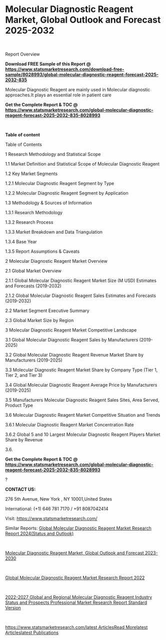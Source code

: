 <h1>Molecular Diagnostic Reagent Market, Global Outlook and Forecast 2025-2032</h1><br/><p>Report Overview</p>
 
 
 
 <p><strong>Download FREE Sample of this Report @ <a href="https://www.statsmarketresearch.com/download-free-sample/8028993/global-molecular-diagnostic-reagent-forecast-2025-2032-835">https://www.statsmarketresearch.com/download-free-sample/8028993/global-molecular-diagnostic-reagent-forecast-2025-2032-835</a></strong></p>
 
 
 
 <p>Molecular Diagnostic Reagent are mainly used in Molecular diagnostic approaches.It plays an essential role in patient care</p>
 
 
 
 <div><b>Get the Complete Report & TOC @ <a href="https://www.statsmarketresearch.com/global-molecular-diagnostic-reagent-forecast-2025-2032-835-8028993">https://www.statsmarketresearch.com/global-molecular-diagnostic-reagent-forecast-2025-2032-835-8028993</a></b></div>
 
 
 
 <p><br />
 
 <b>Table of content</b></p>
 
 
 
 <p>Table of Contents<br />
 
 1 Research Methodology and Statistical Scope<br />
 
 1.1 Market Definition and Statistical Scope of Molecular Diagnostic Reagent<br />
 
 1.2 Key Market Segments<br />
 
 1.2.1 Molecular Diagnostic Reagent Segment by Type<br />
 
 1.2.2 Molecular Diagnostic Reagent Segment by Application<br />
 
 1.3 Methodology & Sources of Information<br />
 
 1.3.1 Research Methodology<br />
 
 1.3.2 Research Process<br />
 
 1.3.3 Market Breakdown and Data Triangulation<br />
 
 1.3.4 Base Year<br />
 
 1.3.5 Report Assumptions & Caveats<br />
 
 2 Molecular Diagnostic Reagent Market Overview<br />
 
 2.1 Global Market Overview<br />
 
 2.1.1 Global Molecular Diagnostic Reagent Market Size (M USD) Estimates and Forecasts (2019-2032)<br />
 
 2.1.2 Global Molecular Diagnostic Reagent Sales Estimates and Forecasts (2019-2032)<br />
 
 2.2 Market Segment Executive Summary<br />
 
 2.3 Global Market Size by Region<br />
 
 3 Molecular Diagnostic Reagent Market Competitive Landscape<br />
 
 3.1 Global Molecular Diagnostic Reagent Sales by Manufacturers (2019-2025)<br />
 
 3.2 Global Molecular Diagnostic Reagent Revenue Market Share by Manufacturers (2019-2025)<br />
 
 3.3 Molecular Diagnostic Reagent Market Share by Company Type (Tier 1, Tier 2, and Tier 3)<br />
 
 3.4 Global Molecular Diagnostic Reagent Average Price by Manufacturers (2019-2025)<br />
 
 3.5 Manufacturers Molecular Diagnostic Reagent Sales Sites, Area Served, Product Type<br />
 
 3.6 Molecular Diagnostic Reagent Market Competitive Situation and Trends<br />
 
 3.6.1 Molecular Diagnostic Reagent Market Concentration Rate<br />
 
 3.6.2 Global 5 and 10 Largest Molecular Diagnostic Reagent Players Market Share by Revenue<br />
 
 3.6.</p>
 
 
 
 <div><b>Get the Complete Report & TOC @ <a href="https://www.statsmarketresearch.com/global-molecular-diagnostic-reagent-forecast-2025-2032-835-8028993">https://www.statsmarketresearch.com/global-molecular-diagnostic-reagent-forecast-2025-2032-835-8028993</a></b></div>
 
 
 
 <p>? </p>
 
 
 
 <p><b>CONTACT US:</b><br />
 
 276 5th Avenue, New York , NY 10001,United States<br />
 
 International: (+1) 646 781 7170 / +91 8087042414<br />
 
 Visit: <a href="https://www.statsmarketresearch.com/">https://www.statsmarketresearch.com/</a><br />
 
 Similar Reports: <a href="https://www.statsmarketresearch.com/global-molecular-diagnostic-reagent-forecast-2025-2032-835-8028993">Global Molecular Diagnostic Reagent Market Research Report 2024(Status and Outlook)</a><br />
 
 <br />
 
 <a href="https://www.statsmarketresearch.com/global-molecular-diagnostic-reagent-forecast-2025-2032-835-8028993">Molecular Diagnostic Reagent Market, Global Outlook and Forecast 2023-2030</a><br />
 
 <br />
 
 <a href="https://www.statsmarketresearch.com/global-molecular-diagnostic-reagent-forecast-2025-2032-835-8028993">Global Molecular Diagnostic Reagent Market Research Report 2022</a><br />
 
 <br />
 
 <a href="https://www.statsmarketresearch.com/global-molecular-diagnostic-reagent-forecast-2025-2032-835-8028993">2022-2027 Global and Regional Molecular Diagnostic Reagent Industry Status and Prospects Professional Market Research Report Standard Version</a><br />
 
 <br />
 
 <a href="https://gyeongbokgung.com">https://www.statsmarketresearch.com/</a><a href="https://hallyeomaritime.com">latest Articles</a><a href="https://jingwansa.com">Read More</a><a href="https://nguoiviet.jp/">latest Articles</a><a href="https://www.intelmarketresearch.com/">latest Publications</a></p>